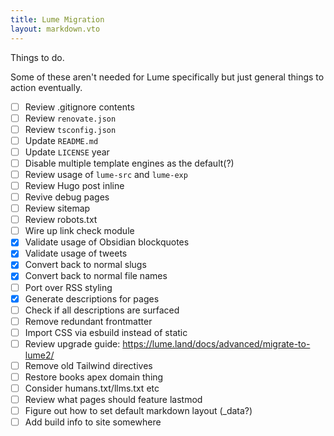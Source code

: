```yaml
---
title: Lume Migration
layout: markdown.vto
---
```


Things to do.

Some of these aren't needed for Lume specifically but just general things to action eventually.

- [ ] Review .gitignore contents
- [ ] Review `renovate.json`
- [ ] Review `tsconfig.json`
- [ ] Update `README.md`
- [ ] Update `LICENSE` year
- [ ] Disable multiple template engines as the default(?)
- [ ] Review usage of `lume-src` and `lume-exp`
- [ ] Review Hugo post inline
- [ ] Revive debug pages
- [ ] Review sitemap
- [ ] Review robots.txt
- [ ] Wire up link check module
- [x] Validate usage of Obsidian blockquotes
- [x] Validate usage of tweets
- [x] Convert back to normal slugs
- [x] Convert back to normal file names
- [ ] Port over RSS styling
- [x] Generate descriptions for pages
- [ ] Check if all descriptions are surfaced
- [ ] Remove redundant frontmatter
- [ ] Import CSS via esbuild instead of static
- [ ] Review upgrade guide: https://lume.land/docs/advanced/migrate-to-lume2/
- [ ] Remove old Tailwind directives
- [ ] Restore books apex domain thing
- [ ] Consider humans.txt/llms.txt etc
- [ ] Review what pages should feature lastmod
- [ ] Figure out how to set default markdown layout (_data?)
- [ ] Add build info to site somewhere